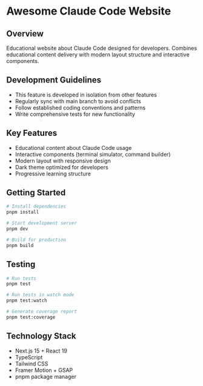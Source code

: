 # Awesome Claude Code Website

## Overview
Educational website about Claude Code designed for developers. Combines educational content delivery with modern layout structure and interactive components.

## Development Guidelines
- This feature is developed in isolation from other features
- Regularly sync with main branch to avoid conflicts
- Follow established coding conventions and patterns
- Write comprehensive tests for new functionality

## Key Features
- Educational content about Claude Code usage
- Interactive components (terminal simulator, command builder)
- Modern layout with responsive design
- Dark theme optimized for developers
- Progressive learning structure

## Getting Started
```bash
# Install dependencies
pnpm install

# Start development server
pnpm dev

# Build for production
pnpm build
```

## Testing
```bash
# Run tests
pnpm test

# Run tests in watch mode
pnpm test:watch

# Generate coverage report
pnpm test:coverage
```

## Technology Stack
- Next.js 15 + React 19
- TypeScript
- Tailwind CSS
- Framer Motion + GSAP
- pnpm package manager
